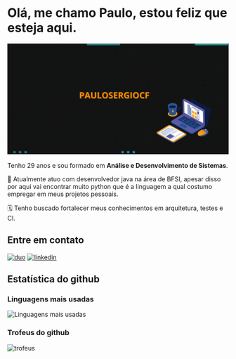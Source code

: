 
# Olá, me chamo Paulo, estou feliz que esteja aqui.

![logo](imagens/Banner.gif)

Tenho 29 anos e sou formado em **Análise e Desenvolvimento de Sistemas**.

📇 Atualmente atuo com desenvolvedor java na área de BFSI, apesar disso por aqui vai encontrar muito python que é a linguagem a qual costumo empregar em meus projetos pessoais.

🗓️ Tenho buscado fortalecer meus conhecimentos em arquitetura, testes e CI. 

##

## Entre em contato
[![duo](https://img.shields.io/badge/Duolingo-58CC02?style=for-the-badge&logo=Duolingo&logoColor=white)](https://www.duolingo.com/profile/PauloSergiocf)
[![linkedin](https://img.shields.io/badge/LinkedIn-0077B5?style=for-the-badge&logo=linkedin&logoColor=white)](https://www.linkedin.com/in/paulosergiocf/)


## Estatística do github

### Linguagens mais usadas
![Linguagens mais usadas](https://github-readme-stats.vercel.app/api/top-langs/?username=paulosergiocf&layout=compact&langs_count=7&theme=dracula)

### Trofeus do github

![trofeus](https://github-profile-trophy.vercel.app/?username=paulosergiocf&margin-w=8&theme=dracula)

